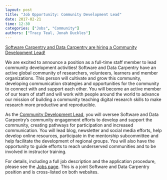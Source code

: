 ```yaml
---
layout: post
title: "Job Opportunity: Community Development Lead"
date: 2017-02-21
time: 12:30
categories: ["Jobs", "Community"]
authors: ["Tracy Teal, Jonah Duckles"]
---
```


[Software Carpentry and Data Carpentry are hiring a Community Development Lead!](http://www.software-carpentry.org/jobs/)

We are excited to announce a position as a full-time staff member to lead community development activities! Software and Data Carpentry have an active global community of researchers, volunteers, learners and member organizations. This person will cultivate and grow this community, developing communication strategies and opportunities for the community to connect with and support each other. You will become an active member of our team of staff and will work with people around the world to advance our mission of building a community teaching digital research skills to make research more productive and reproducible.

As the [Community Development Lead](http://www.software-carpentry.org/jobs), you will oversee Software and Data Carpentry’s community engagement efforts to develop and support the community, creating pathways for participation and increased communication. You will lead blog, newsletter and social media efforts, help develop online resources, participate in the mentorship subcommittee and help facilitate the development of regional groups. You will also have the opportunity to guide efforts to reach underserved communities and to be involved in instructor training.

For details,
including a full job description and the application procedure,
please see the [Jobs page](http://www.software-carpentry.org/jobs/). This is a joint Software and Data Carpentry position and is cross-listed on both websites.
